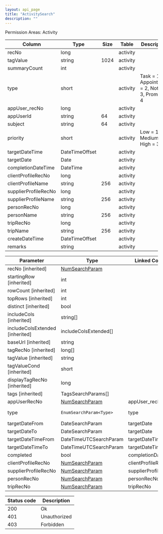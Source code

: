 ```yaml
---
layout: api_page
title: "ActivitySearch"
description: ""
---
```




Permission Areas: Activity

| Column | Type | Size | Table | Description |
| ------ | ---- | ---- | ----- | ----------- |
| recNo | long |  | activity | 
| tagValue | string | 1024 | activity | 
| summaryCount | int |  | activity | 
| type | short |  | activity | Task = 1, Appointment = 2, Note = 3, Promo = 4
| appUser_recNo | long |  | activity | 
| appUserId | string | 64 | activity | 
| subject | string | 64 | activity | 
| priority | short |  | activity | Low = 1, Medium = 2, High = 3
| targetDateTime | DateTimeOffset |  | activity | 
| targetDate | Date |  | activity | 
| completionDateTime | DateTime |  | activity | 
| clientProfileRecNo | long |  | activity | 
| clientProfileName | string | 256 | activity | 
| supplierProfileRecNo | long |  | activity | 
| supplierProfileName | string | 256 | activity | 
| personRecNo | long |  | activity | 
| personName | string | 256 | activity | 
| tripRecNo | long |  | activity | 
| tripName | string | 256 | activity | 
| createDateTime | DateTimeOffset |  | activity | 
| remarks | string |  | activity | 

| Parameter | Type | Linked Column | Description |
| --------- | ---- | ------------- | ----------- |
| recNo [inherited] | [NumSearchParam](NumSearchParam) |  | 
| startingRow [inherited] | int |  | 
| rowCount [inherited] | int |  | 
| topRows [inherited] | int |  | 
| distinct [inherited] | bool |  | 
| includeCols [inherited] | string[] |  | 
| includeColsExtended [inherited] | includeColsExtended[] |  | 
| baseUrl [inherited] | string |  | 
| tagRecNo [inherited] | long[] |  | 
| tagValue [inherited] | string |  | 
| tagValueCond [inherited] | short |  | See [StringCompare]({{ '/api/StringCompare.html' | relative_url }})
| displayTagRecNo [inherited] | long |  | 
| tags [inherited] | TagsSearchParams[] |  | 
| appUserRecNo | [NumSearchParam](NumSearchParam) | appUser_recNo | 
| type | `EnumSearchParam<Type>` | type | Task = 1, Appointment = 2, Note = 3, Promo = 4
| targetDateFrom | DateSearchParam | targetDate | 
| targetDateTo | DateSearchParam | targetDate | 
| targetDateTimeFrom | DateTimeUTCSearchParam | targetDateTime | 
| targetDateTimeTo | DateTimeUTCSearchParam | targetDateTime | 
| completed | bool | completionDateTime | 
| clientProfileRecNo | [NumSearchParam](NumSearchParam) | clientProfileRecNo | 
| supplierProfileRecNo | [NumSearchParam](NumSearchParam) | supplierProfileRecNo | 
| personRecNo | [NumSearchParam](NumSearchParam) | personRecNo | 
| tripRecNo | [NumSearchParam](NumSearchParam) | tripRecNo | 

| Status code | Description |
| ----------- | ----------- |
| 200 | Ok |
| 401 | Unauthorized |
| 403 | Forbidden |


